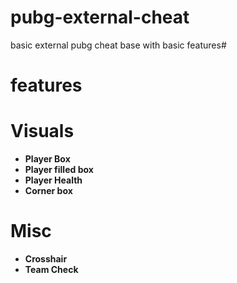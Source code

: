 # pubg-external-cheat

basic external pubg cheat base with basic features#

# features

# Visuals
- **Player Box**
- **Player filled box**
- **Player Health**
- **Corner box**

# Misc
- **Crosshair**
- **Team Check**
